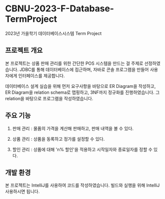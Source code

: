 # CBNU-2023-F-Database-TermProject

2023년 가을학기 데이터베이스시스템 Term Project



## 프로젝트 개요

본 프로젝트는 상품 판매 관리를 위한 간단한 POS 시스템을 만드는 걸 주제로 선정하였습니다. JDBC를 통해 데이터베이스에 접근하며, 자바로 콘솔 프로그램을 만들어 사용자에게 인터페이스를 제공합니다.

데이터베이스 설계 실습을 위해 먼저 요구사항을 바탕으로 ER Diagram을 작성하고, ER Diagram을 relation schema로 맵핑하고, 3NF까지 정규화를 진행하였습니다. 그 relation을 바탕으로 프로그램을 작성하였습니다.

## 주요 기능

1. 판매 관리 : 물품의 가격을 계산해 판매하고, 판매 내역을 볼 수 있다.

2. 상품 관리 : 상품을 동록하고 정가를 설정할 수 있다.

3. 할인 관리 : 상품에 대해 'n% 할인'을 적용하고 시작일자와 종료일자를 정할 수 있다.



## 개발 환경

본 프로젝트는 IntelliJ를 사용하여 코드를 작성하였습니다. 빌드와 실행을 위해 IntelliJ 사용하시면 됩니다.
